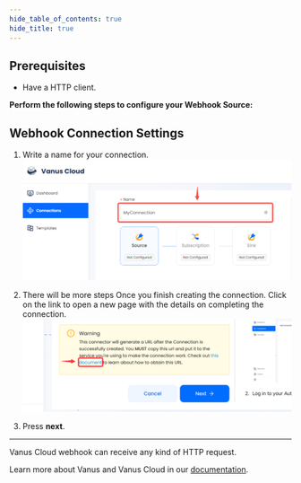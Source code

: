 ```yaml
--- 
hide_table_of_contents: true
hide_title: true
---
```


## Prerequisites

- Have a HTTP client.

**Perform the following steps to configure your Webhook Source:**

## Webhook Connection Settings

1. Write a name for your connection.
   ![img.png](images/1.png)
2. There will be more steps Once you finish creating the connection. Click on the link to open a new page with the details on completing the connection.
   ![](images/warning.png)

3. Press **next**.

---

Vanus Cloud webhook can receive any kind of HTTP request.

Learn more about Vanus and Vanus Cloud in our [documentation](https://docs.vanus.ai).